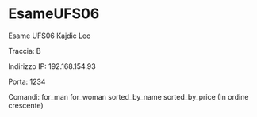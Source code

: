 # EsameUFS06
Esame UFS06 Kajdic Leo

Traccia: B

Indirizzo IP: 192.168.154.93

Porta: 1234

Comandi:
for_man
for_woman
sorted_by_name
sorted_by_price (In ordine crescente)
